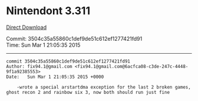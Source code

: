 # Nintendont 3.311
[Direct Download](./Nintendont.zip)

Commit: 3504c35a55860c1def9de51c612ef1277421fd91  
Time: Sun Mar 1 21:05:35 2015   

-----

```
commit 3504c35a55860c1def9de51c612ef1277421fd91
Author: fix94.1@gmail.com <fix94.1@gmail.com@6acfca08-c3de-247c-4448-9f1a92385553>
Date:   Sun Mar 1 21:05:35 2015 +0000

    -wrote a special arstartdma exception for the last 2 broken games, ghost recon 2 and rainbow six 3, now both should run just fine
```
